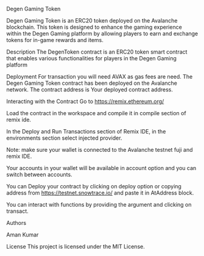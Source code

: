 Degen Gaming Token


Degen Gaming Token is an ERC20 token deployed on the Avalanche blockchain. This token is designed to enhance the gaming experience within the Degen Gaming platform by allowing players to earn and exchange tokens for in-game rewards and items.

Description
The DegenToken contract is an ERC20 token smart contract that enables various functionalities for players in the Degen Gaming platform

Deployment
For transaction you will need AVAX as gas fees are need.
The Degen Gaming Token contract has been deployed on the Avalanche network. The contract address is Your deployed contract address.

Interacting with the Contract
Go to https://remix.ethereum.org/

Load the contract in the workspace and compile it in compile section of remix ide.

In the Deploy and Run Transactions section of Remix IDE, in the environments section select injected provider.

Note: make sure your wallet is connected to the Avalanche testnet fuji and remix IDE.

Your accounts in your wallet will be available in account option and you can switch between accounts.

You can Deploy your contract by clicking on deploy option or copying address from https://testnet.snowtrace.io/ and paste it in AtAddress block.

You can interact with functions by providing the argument and clicking on transact.

Authors


Aman Kumar

License
This project is licensed under the MIT License.
